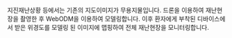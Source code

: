 지진재난상황 등에서는 기존의 지도이미지가 무용지물입니다.
드론을 이용하여 재난현장을 촬영한 후 WebODM을 이용하여 모델링합니다.
이후 환자에게 부착된 디바이스에서 받은 위경도를 모델링 된 이미지에 맵핑하여 전체 재난현장을 모니터링합니다.
